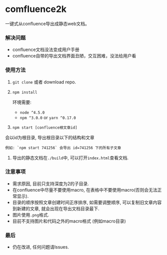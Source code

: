 # comfluence2k

一键式从confluence导出成静态web文档。

### 解决问题
- confluence文档没法变成用户手册
- confluence自带的导出文档界面丑陋，交互困难，没法给用户看

### 使用方法
1. `git clone` 或者 download repo.
1. `npm install`

    环境需要:
    - `node ^4.5.0`
    - `npm ^3.0.0` or `yarn ^0.17.0`
1. `npm start [confluence根文章id]`

  会以id为根目录, 导出根目录以下的结构和文章

    例如: `npm start 741256` 会导出 id=741256 下的所有子文章
1. 导出的静态文档在`./build`中, 可以打开`index.html`查看文档.

### 注意事项
- 需求原因, 目前只支持深度为2的子目录.
- 在confluence中尽量不要使用macro, 在表格中不要使用macro(否则会无法正常显示).
- 目录的顺序按照文章创建时间正序排序, 如需要调整顺序, 可以复制旧文章内容到新建的文章, 就会出现在导出文档目录最下.
- 图片使用`.png`格式.
- 目前不支持图片和代码之外的macro格式 (例如macro目录)

### 最后
- 仍在改进, 任何问题请Issues.
